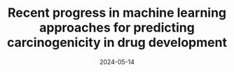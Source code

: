 ---
title: Recent progress in machine learning approaches for predicting carcinogenicity in drug development
collection: publications
permalink: /publication/2024-05-14-Carcinogenicity
date: 2024-05-14
venue: 'Expert Opinion on Drug Metabolism & Toxicology'
paperurl: 'https://doi.org/10.1080/17425255.2024.2356162'
citation: '<b>Le N.Q.K.</b>, Tran T.X., Nguyen P.A., Ho T.T., & Nguyen V.N. (2024). Recent progress in machine learning approaches for predicting carcinogenicity in drug development. <i>Expert Opinion on Drug Metabolism & Toxicology</i>, 20(7), 621–628.'
---